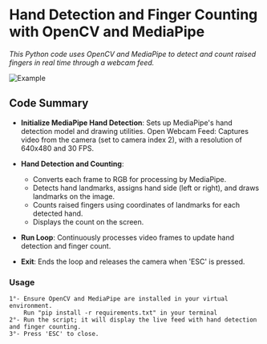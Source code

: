 # **Hand Detection and Finger Counting with OpenCV and MediaPipe**

*This Python code uses OpenCV and MediaPipe to detect and count raised fingers in real time through a webcam feed.*

![Example](https://github.com/salzani/handRecognition/blob/main/handProject.gif)

## **Code Summary**

-   **Initialize MediaPipe Hand Detection**: Sets up MediaPipe's hand detection model and drawing utilities.
    Open Webcam Feed: Captures video from the camera (set to camera index 2), with a resolution of 640x480 and 30 FPS.

-   **Hand Detection and Counting**:
    -   Converts each frame to RGB for processing by MediaPipe.
    -   Detects hand landmarks, assigns hand side (left or right), and draws landmarks on the image.
    -   Counts raised fingers using coordinates of landmarks for each detected hand.
    -   Displays the count on the screen.
-   **Run Loop**: Continuously processes video frames to update hand detection and finger count.
    
-    **Exit**: Ends the loop and releases the camera when 'ESC' is pressed.

### Usage

    1°- Ensure OpenCV and MediaPipe are installed in your virtual environment.
        Run "pip install -r requirements.txt" in your terminal
    2°- Run the script; it will display the live feed with hand detection and finger counting.
    3°- Press 'ESC' to close.
